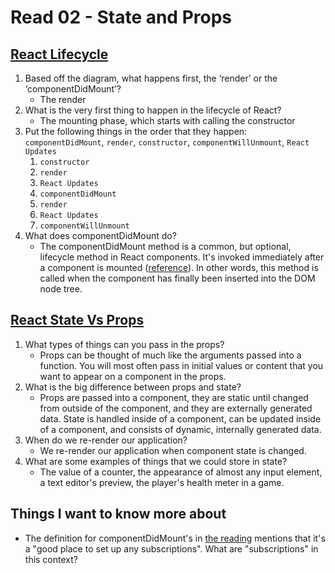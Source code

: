 # Read 02 - State and Props

## [React Lifecycle](https://medium.com/@joshuablankenshipnola/react-component-lifecycle-events-cb77e670a093)

1. Based off the diagram, what happens first, the ‘render’ or the ‘componentDidMount’?
    - The render
2. What is the very first thing to happen in the lifecycle of React?
    - The mounting phase, which starts with calling the constructor
3. Put the following things in the order that they happen: `componentDidMount`, `render`, `constructor`, `componentWillUnmount`, `React Updates`
    1. `constructor`
    2. `render`
    3. `React Updates`
    4. `componentDidMount`
    5. `render`
    6. `React Updates`
    7. `componentWillUnmount`
4. What does componentDidMount do?
    - The componentDidMount method is a common, but optional, lifecycle method in React components. It's invoked immediately after a component is mounted ([reference](https://reactjs.org/docs/react-component.html#componentdidmount)). In other words, this method is called when the component has finally been inserted into the DOM node tree.

## [React State Vs Props](https://www.youtube.com/watch?v=IYvD9oBCuJI)

1. What types of things can you pass in the props?
    - Props can be thought of much like the arguments passed into a function. You will most often pass in initial values or content that you want to appear on a component in the props.
2. What is the big difference between props and state?
    - Props are passed into a component, they are static until changed from outside of the component, and they are externally generated data. State is handled inside of a component, can be updated inside of a component, and consists of dynamic, internally generated data.
3. When do we re-render our application?
    - We re-render our application when component state is changed.
4. What are some examples of things that we could store in state?
    - The value of a counter, the appearance of almost any input element, a text editor's preview, the player's health meter in a game.

## Things I want to know more about

- The definition for componentDidMount's in [the reading](https://medium.com/@joshuablankenshipnola/react-component-lifecycle-events-cb77e670a093) mentions that it's a "good place to set up any subscriptions". What are "subscriptions" in this context?
